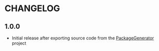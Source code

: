 # CHANGELOG

## 1.0.0
- Initial release after exporting source code from the [PackageGenerator](https://github.com/WsdlToPhp/PackageGenerator) project
